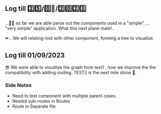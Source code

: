 ## Log till 2️⃣5️⃣/0️⃣🎱/2️⃣0️⃣2️⃣3️⃣

...🚶‍♂️ so far we are able parse out the components used in a "simple", ... "very simple" application. What this next plane mate!..

⏩.. We will relating root with other component, forming a tree to visualize.

## Log till 01/09/2023

😎 We were able to visualize the graph from test1 , now we improve the the compatibility with adding routing. TEST2 is the next mile stone 🗻.


### Side Notes
- Need to test component with multiple parent cases.
- Nested sub-routes in Routes
- Route in Separate file